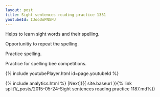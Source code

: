 ```yaml
---
layout: post
title: Sight sentences reading practice 1351
youtubeId: IJooUoPNSFU
---
```

 
 
Helps to learn sight words and their spelling.

Opportunitiy to repeat the spelling. 

Practice spelling. 
 
Practice for spelling bee competitions. 
 
{% include youtubePlayer.html id=page.youtubeId %}
 
 
{% include analytics.html %} 
[Next]({{ site.baseurl }}{% link  split1/_posts/2015-05-24-Sight sentences reading practice 1187.md%})
 
